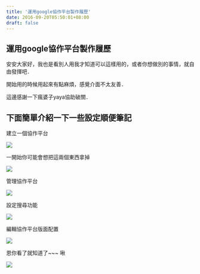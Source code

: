 ```yaml
---
title: '運用google協作平台製作履歷'
date: 2016-09-20T05:50:01+08:00
draft: false
---
```

## 運用google協作平台製作履歷

安安大家好，我也是看別人用我才知道可以這樣用的，或者你想做別的事情，就自由發揮吧．
  
開始用的時候用起來有點麻煩，感覺介面不太友善．
  
這邊感謝一下瘋婆子yaya協助破關．

## 下面簡單介紹一下一些設定順便筆記
  
建立一個協作平台
  
<img desc="A03-01.png" src="//fblog.ooopiz.com/images/201609/A03-01.png" />
  
一開始你可能會想把這兩個東西拿掉
  
<img desc="A03-02.png" src="//fblog.ooopiz.com/images/201609/A03-02.png" />
  
管理協作平台
  
<img desc="A03-03.png" src="//fblog.ooopiz.com/images/201609/A03-03.png" />
  
設定搜尋功能
  
<img desc="A03-04.png" src="//fblog.ooopiz.com/images/201609/A03-04.png" />
  
編輯協作平台版面配置
  
<img desc="A03-05.png" src="//fblog.ooopiz.com/images/201609/A03-05.png" />
  
恩你看了就知道了~~~ 啾
  
<img desc="A03-06.png" src="//fblog.ooopiz.com/images/201609/A03-06.png" />

